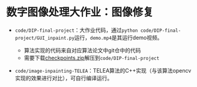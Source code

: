# 数字图像处理大作业：图像修复

* `code/DIP-final-project`：大作业代码，通过`python code/DIP-final-project/GUI_inpaint.py`运行，`demo.mp4`是其运行demo视频。
  * 算法实现的代码来自对应算法论文中git仓中的代码
  * 需要下载[checkpoints.zip](https://pan.baidu.com/s/1L2WWM9SnRZSv-KXtb6FNww?pwd=1234)解压到`code/DIP-final-project`

* `code/image-inpainting-TELEA`：TELEA算法的C++实现（与该算法opencv实现的效果进行对比），可自行编译运行。

